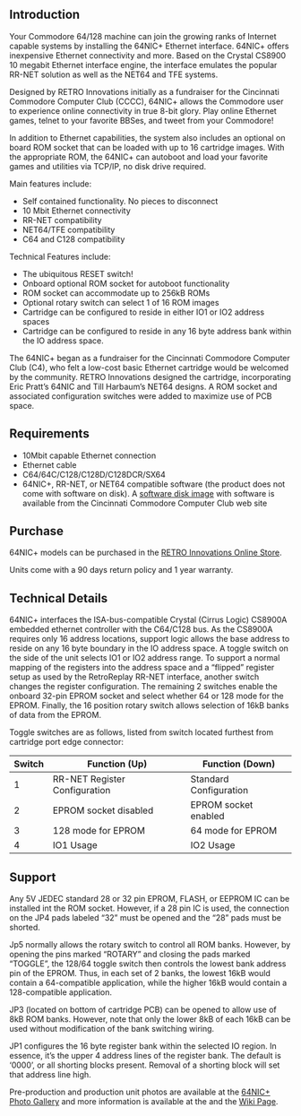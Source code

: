 ## Introduction

Your Commodore 64/128 machine can join the growing ranks of Internet  capable systems by installing the 64NIC+ Ethernet interface. 64NIC+  offers inexpensive Ethernet connectivity and more. Based on the Crystal  CS8900 10 megabit Ethernet interface engine, the interface emulates the  popular RR-NET solution as well as the NET64 and TFE systems.

Designed by RETRO Innovations initially as a fundraiser for the  Cincinnati Commodore Computer Club (CCCC), 64NIC+ allows the Commodore  user to experience online connectivity in true 8-bit glory. Play online Ethernet games, telnet to your favorite BBSes, and tweet from your  Commodore!

In addition to Ethernet capabilities, the system also includes an  optional on board ROM socket that can be loaded with up to 16 cartridge  images.  With the appropriate ROM, the 64NIC+ can autoboot and load  your favorite games and utilities via TCP/IP, no disk drive required.

Main features include:

- Self contained functionality. No pieces to disconnect
- 10 Mbit Ethernet connectivity
- RR-NET compatibility
- NET64/TFE compatibility
- C64 and C128 compatibility

Technical Features include:

- The ubiquitous RESET switch!
- Onboard optional ROM socket for autoboot functionality
- ROM socket can accommodate up to 256kB ROMs
- Optional rotary switch can select 1 of 16 ROM images
- Cartridge can be configured to reside in either IO1 or IO2 address spaces
- Cartridge can be configured to reside in any 16 byte address bank within the IO address space.

The 64NIC+ began as a fundraiser for the Cincinnati Commodore  Computer Club (C4), who felt a low-cost basic Ethernet cartridge would  be welcomed by the community. RETRO Innovations designed the cartridge, incorporating Eric Pratt’s 64NIC and Till Harbaum’s NET64 designs. A  ROM socket and associated configuration switches were added to maximize  use of PCB space.

## Requirements

- 10Mbit capable Ethernet connection
- Ethernet cable
- C64/64C/C128/C128D/C128DCR/SX64
- 64NIC+, RR-NET, or NET64 compatible software (the product does not come with software on disk). A [software disk image](https://github.com/go4retro/64NIC/blob/master/dist/c64nic.d64) with software is available from the Cincinnati Commodore Computer Club web site

## Purchase

64NIC+ models can be purchased in the [RETRO Innovations Online Store](http://store.go4retro.com/products/64NIC%2b.html).

Units come with a 90 days return policy and 1 year warranty.

## Technical Details

64NIC+ interfaces the ISA-bus-compatible Crystal (Cirrus Logic)  CS8900A embedded ethernet controller with the C64/C128 bus. As the  CS8900A requires only 16 address locations, support logic allows the  base address to reside on any 16 byte boundary in the IO address space.  A toggle switch on the side of the unit selects IO1 or IO2 address  range. To support a normal mapping of the registers into the address  space and a “flipped” register setup as used by the RetroReplay RR-NET  interface, another switch changes the register configuration. The  remaining 2 switches enable the onboard 32-pin EPROM socket and select  whether 64 or 128 mode for the EPROM. Finally, the 16 position rotary  switch allows selection of 16kB banks of data from the EPROM.

Toggle switches are as follows, listed from switch located furthest from cartridge port edge connector:

| Switch | Function (Up)                 | Function (Down)        |
| ------ | ----------------------------- | ---------------------- |
| 1      | RR-NET Register Configuration | Standard Configuration |
| 2      | EPROM socket disabled         | EPROM socket enabled   |
| 3      | 128 mode for EPROM            | 64 mode for EPROM      |
| 4      | IO1 Usage                     | IO2 Usage              |

## Support

Any 5V JEDEC standard 28 or 32 pin EPROM, FLASH, or EEPROM IC can be  installed int the ROM socket. However, if a 28 pin IC is used, the  connection on the JP4 pads labeled “32” must be opened and the “28” pads must be shorted.

Jp5 normally allows the rotary switch to control all ROM banks.  However, by opening the pins marked “ROTARY” and closing the pads marked “TOGGLE”, the 128/64 toggle switch then controls the lowest bank  address pin of the EPROM. Thus, in each set of 2 banks, the lowest 16kB would contain a 64-compatible application, while the higher 16kB would  contain a 128-compatible application.

JP3 (located on bottom of cartridge PCB) can be opened to allow use  of 8kB ROM banks. However, note that only the lower 8kB of each 16kB  can be used without modification of the bank switching wiring.

JP1 configures the 16 byte register bank within the selected IO  region. In essence, it’s the upper 4 address lines of the register  bank. The default is ‘0000’, or all shorting blocks present. Removal  of a shorting block will set that address line high.

Pre-production and production unit photos are available at the [64NIC+ Photo Gallery](http://www.jbrain.com/vicug/gallery/nic/) and more information is available at the and the [Wiki Page](http://www.c64-wiki.com/index.php/C64NIC%2B).